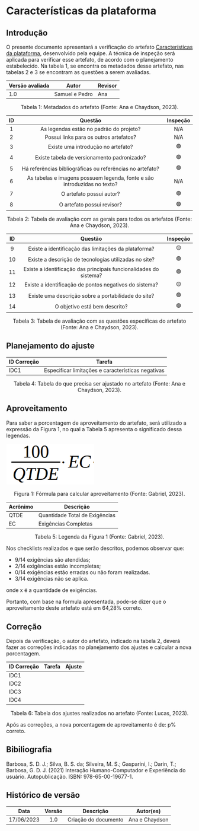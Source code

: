 # Características da plataforma

## Introdução

O presente documento apresentará a verificação do artefato [Características da plataforma](https://interacao-humano-computador.github.io/2023.1-Wikipedia/analise-de-requisitos/caracteristicaDaPlataforma/), desenvolvido pela equipe. A técnica de inspeção será aplicada para verificar esse artefato, de acordo com o planejamento estabelecido. Na tabela 1, se encontra os metadados desse artefato, nas tabelas 2 e 3 se encontram as questões a serem avaliadas.

<center>

| Versão avaliada | Autor | Revisor        |
| --------------- | ----- | -------------- |
| 1.0             | Samuel e Pedro  |   Ana  |

</center>

<div style="text-align: center">
<p> Tabela 1: Metadados do artefato (Fonte: Ana e Chaydson, 2023). </p>
</div>

| ID  |                                 Questão                                  | Inspeção |
| :-: | :----------------------------------------------------------------------: | :------: |
|  1  |                 As legendas estão no padrão do projeto?                  |   N/A    |
|  2  |                  Possui links para os outros artefatos?                  |   N/A    |
|  3  |                    Existe uma introdução no artefato?                    |    🟢    |
|  4  |               Existe tabela de versionamento padronizado?                |    🟢    |
|  5  |        Há referências bibliográficas ou referências no artefato?         |    🟢    |
|  6  | As tabelas e imagens possuem legenda, fonte e são introduzidas no texto? |   N/A    |
|  7  |                         O artefato possui autor?                         |    🟢    |
|  8  |                        O artefato possui revisor?                        |    🟢    |

<div style="text-align: center">
<p> Tabela 2: Tabela de avaliação com as gerais para todos os artefatos (Fonte: Ana e Chaydson, 2023). </p>
</div>

| ID  |                             Questão                              | Inspeção |
| :-: | :--------------------------------------------------------------: | :------: |
|  9  |      Existe a identificação das limitações da plataforma?        |    🟡    |
| 10  |       Existe a descrição de tecnologias utilizadas no site?      |    🟢    |
| 11  | Existe a identificação das principais funcionalidades do sistema?    |    🟢    |
| 12  |    Existe a identificação de pontos negativos do sistema?        |    🟡    |
| 13  |      Existe uma descrição sobre a portabilidade do site?         |    🟢    |
| 14  |                 O objetivo está bem descrito?                    |    🟢    |

<div style="text-align: center">
<p> Tabela 3: Tabela de avaliação com as questões específicas do artefato (Fonte: Ana e Chaydson, 2023). </p>
</div>

## Planejamento do ajuste

| ID Correção | Tarefa                                                                       |
| ----------- | ---------------------------------------------------------------------------- |
| IDC1        | Especificar limitações e características negativas                           |

<div style="text-align: center">
<p> Tabela 4: Tabela do que precisa ser ajustado no artefato (Fonte: Ana e Chaydson, 2023). </p>
</div>

## Aproveitamento

Para saber a porcentagem de aproveitamento do artefato, será utilizado a expressão da Figura 1, no qual a Tabela 5 apresenta o significado dessa legendas.

<img src="../../../images/formulaCalculoAproveitamento.png"  alt="legenda da fórmula da figura 1"/>
<div style="text-align: center">

<p> Figura 1: Fórmula para calcular aproveitamento (Fonte: Gabriel, 2023). </p>
</div>

| Acrônimo | Descrição                      |
| -------- | ------------------------------ |
| QTDE     | Quantidade Total de Exigências |
| EC       | Exigências Completas           |

<div style="text-align: center">
<p> Tabela 5: Legenda da Figura 1 (Fonte: Gabriel, 2023). </p>
</div>

Nos checklists realizados e que serão descritos, podemos observar que:

- 9/14 exigências são atendidas;
- 2/14 exigências estão incompletas;
- 0/14 exigências estão erradas ou não foram realizadas.
- 3/14 exigências não se aplica.

onde x é a quantidade de exigências.

Portanto, com base na formula apresentada, pode-se dizer que o aproveitamento deste artefato está em 64,28% correto.

## Correção

Depois da verificação, o autor do artefato, indicado na tabela 2, deverá fazer as correções indicadas no planejamento dos ajustes e calcular a nova porcentagem.

| ID Correção | Tarefa | Ajuste |
| ----------- | ------ | ------ |
| IDC1        |        |        |
| IDC2        |        |        |
| IDC3        |        |        |
| IDC4        |        |        |

<!-- Atualizar histórico de versão, após corrigir. -->

<div style="text-align: center">
<p> Tabela 6: Tabela dos ajustes realizados no artefato (Fonte: Lucas, 2023). </p>
</div>

Após as correções, a nova porcentagem de aproveitamento é de: p% correto.

## Bibiliografia

Barbosa, S. D. J.; Silva, B. S. da; Silveira, M. S.; Gasparini, I.; Darin, T.; Barbosa, G. D. J. (2021) Interação Humano-Computador e Experiência do usuário. Autopublicação. ISBN: 978-65-00-19677-1.

## Histórico de versão

|    Data    | Versão |      Descrição       | Autor(es) |
| :--------: | :----: | :------------------: | :-------: |
| 17/06/2023 |  1.0   | Criação do documento |    Ana e Chaydson    |